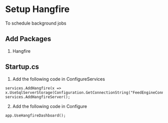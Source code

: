 ﻿# Setup Hangfire
To schedule background jobs

## Add Packages
1. Hangfire


## Startup.cs
1. Add the following code in ConfigureServices
```
services.AddHangfire(x => x.UseSqlServerStorage(Configuration.GetConnectionString("FeedEngineConnection")));
services.AddHangfireServer();
```

2. Add the following code in Configure
```
app.UseHangfireDashboard();
```